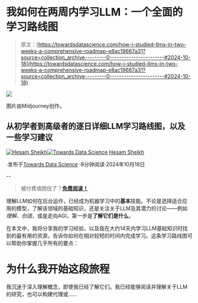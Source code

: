 # 我如何在两周内学习LLM：一个全面的学习路线图

> 原文：[https://towardsdatascience.com/how-i-studied-llms-in-two-weeks-a-comprehensive-roadmap-e8ac19667a31?source=collection_archive---------0-----------------------#2024-10-18](https://towardsdatascience.com/how-i-studied-llms-in-two-weeks-a-comprehensive-roadmap-e8ac19667a31?source=collection_archive---------0-----------------------#2024-10-18)

![](../Images/cfbfaea4bcfc384ffc33cfedbe68d7b6.png)

图片由Midjourney创作。

## 从初学者到高级者的逐日详细LLM学习路线图，以及一些学习建议

[](https://medium.com/@itshesamsheikh?source=post_page---byline--e8ac19667a31--------------------------------)[![Hesam Sheikh](../Images/b8d5f4f285eef77634e4c1d4321580ed.png)](https://medium.com/@itshesamsheikh?source=post_page---byline--e8ac19667a31--------------------------------)[](https://towardsdatascience.com/?source=post_page---byline--e8ac19667a31--------------------------------)[![Towards Data Science](../Images/a6ff2676ffcc0c7aad8aaf1d79379785.png)](https://towardsdatascience.com/?source=post_page---byline--e8ac19667a31--------------------------------) [Hesam Sheikh](https://medium.com/@itshesamsheikh?source=post_page---byline--e8ac19667a31--------------------------------)

·发布于[Towards Data Science](https://towardsdatascience.com/?source=post_page---byline--e8ac19667a31--------------------------------) ·8分钟阅读·2024年10月18日

--

> 被付费墙困住了？[**免费阅读！**](https://medium.com/towards-data-science/how-i-studied-llms-in-two-weeks-a-comprehensive-roadmap-e8ac19667a31?sk=e4a94e61f9dc51f72ebdb22809e9033b)

理解LLM如何在后台运作，已经成为机器学习中的**基本**技能。不论是选择适合应用的模型，了解该领域的基础知识，还是关注关于LLM及其潜力的讨论——例如*理解*、*创造*，或是走向AGI，第一步是**了解它们是什么**。

在本文中，我将分享我的学习经验，以及我在大约14天内学习LLM基础知识时找到的最有用的资源，告诉你如何在相对较短的时间内完成学习。这条学习路线图可以帮助你掌握几乎所有的要点：

# 为什么我开始这段旅程

我沉迷于深入理解概念，即使我已经了解它们。我已经能够阅读并理解关于LLM的研究，也可以构建代理或……
